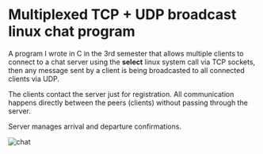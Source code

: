# Multiplexed TCP + UDP broadcast linux chat program

A program I wrote in C in the 3rd semester that allows multiple clients to connect to a chat server using the **select** linux system call via TCP sockets, then any message sent by a client is being broadcasted to all connected clients via UDP.  

The clients contact the server just for registration.
All communication happens directly between the peers (clients) without passing through the server.

Server manages arrival and departure confirmations.

![chat](https://user-images.githubusercontent.com/39191865/159064534-01cd2444-5bb1-42d0-8b20-dde54b6e8540.png)
